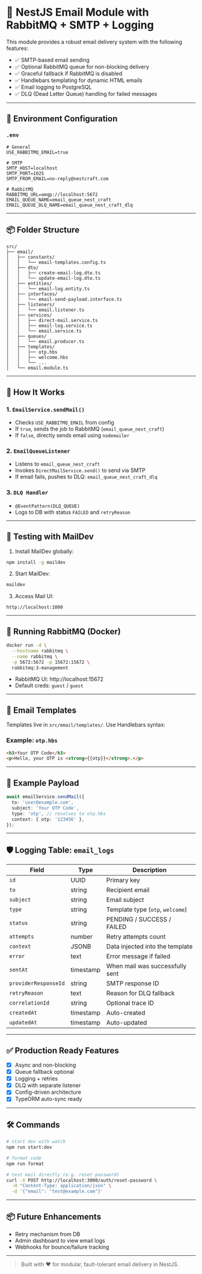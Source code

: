 # 📧 NestJS Email Module with RabbitMQ + SMTP + Logging

This module provides a robust email delivery system with the following features:

- ✅ SMTP-based email sending
- ✅ Optional RabbitMQ queue for non-blocking delivery
- ✅ Graceful fallback if RabbitMQ is disabled
- ✅ Handlebars templating for dynamic HTML emails
- ✅ Email logging to PostgreSQL
- ✅ DLQ (Dead Letter Queue) handling for failed messages

---

## 🔧 Environment Configuration

### `.env`
```env
# General
USE_RABBITMQ_EMAIL=true

# SMTP
SMTP_HOST=localhost
SMTP_PORT=1025
SMTP_FROM_EMAIL=no-reply@nestcraft.com

# RabbitMQ
RABBITMQ_URL=amqp://localhost:5672
EMAIL_QUEUE_NAME=email_queue_nest_craft
EMAIL_QUEUE_DLQ_NAME=email_queue_nest_craft_dlq
```

---

## 📦 Folder Structure

```
src/
├── email/
│   ├── constants/
│   │   └── email-templates.config.ts
│   ├── dto/
│   │   ├── create-email-log.dto.ts
│   │   └── update-email-log.dto.ts
│   ├── entities/
│   │   └── email-log.entity.ts
│   ├── interfaces/
│   │   └── email-send-payload.interface.ts
│   ├── listeners/
│   │   └── email.listener.ts
│   ├── services/
│   │   ├── direct-mail.service.ts
│   │   ├── email-log.service.ts
│   │   └── email.service.ts
│   ├── queues/
│   │   └── email.producer.ts
│   ├── templates/
│   │   ├── otp.hbs
│   │   ├── welcome.hbs
│   │   └── ...
│   └── email.module.ts
```

---

## 🚀 How It Works

### 1. `EmailService.sendMail()`
- Checks `USE_RABBITMQ_EMAIL` from config
- If `true`, sends the job to RabbitMQ (`email_queue_nest_craft`)
- If `false`, directly sends email using `nodemailer`

### 2. `EmailQueueListener`
- Listens to `email_queue_nest_craft`
- Invokes `DirectMailService.send()` to send via SMTP
- If email fails, pushes to DLQ: `email_queue_nest_craft_dlq`

### 3. `DLQ Handler`
- `@EventPattern(DLQ_QUEUE)`
- Logs to DB with status `FAILED` and `retryReason`

---

## 🧪 Testing with MailDev

1. Install MailDev globally:

```bash
npm install -g maildev
```

2. Start MailDev:

```bash
maildev
```

3. Access Mail UI:

```
http://localhost:1080
```

---

## 🐳 Running RabbitMQ (Docker)

```bash
docker run -d \
  --hostname rabbitmq \
  --name rabbitmq \
  -p 5672:5672 -p 15672:15672 \
  rabbitmq:3-management
```

- RabbitMQ UI: http://localhost:15672  
- Default creds: `guest` / `guest`

---

## 🧱 Email Templates

Templates live in `src/email/templates/`. Use Handlebars syntax:

### Example: `otp.hbs`
```html
<h3>Your OTP Code</h3>
<p>Hello, your OTP is <strong>{{otp}}</strong>.</p>
```

---

## 📝 Example Payload

```ts
await emailService.sendMail({
  to: 'user@example.com',
  subject: 'Your OTP Code',
  type: 'otp', // resolves to otp.hbs
  context: { otp: '123456' },
});
```

---

## 🛡 Logging Table: `email_logs`

| Field               | Type         | Description                       |
|--------------------|--------------|-----------------------------------|
| `id`               | UUID         | Primary key                       |
| `to`               | string       | Recipient email                   |
| `subject`          | string       | Email subject                     |
| `type`             | string       | Template type (`otp`, `welcome`)  |
| `status`           | string       | PENDING / SUCCESS / FAILED        |
| `attempts`         | number       | Retry attempts count              |
| `context`          | JSONB        | Data injected into the template   |
| `error`            | text         | Error message if failed           |
| `sentAt`           | timestamp    | When mail was successfully sent   |
| `providerResponseId` | string     | SMTP response ID                  |
| `retryReason`      | text         | Reason for DLQ fallback           |
| `correlationId`    | string       | Optional trace ID                 |
| `createdAt`        | timestamp    | Auto-created                      |
| `updatedAt`        | timestamp    | Auto-updated                      |

---

## ✅ Production Ready Features

- [x] Async and non-blocking
- [x] Queue fallback optional
- [x] Logging + retries
- [x] DLQ with separate listener
- [x] Config-driven architecture
- [x] TypeORM auto-sync ready

---

## 🛠️ Commands

```bash
# start dev with watch
npm run start:dev

# format code
npm run format

# test mail directly (e.g. reset password)
curl -X POST http://localhost:3000/auth/reset-password \
  -H "Content-Type: application/json" \
  -d '{"email": "test@example.com"}'
```

---

## 📦 Future Enhancements

- Retry mechanism from DB
- Admin dashboard to view email logs
- Webhooks for bounce/failure tracking

---

> Built with ❤️ for modular, fault-tolerant email delivery in NestJS.
